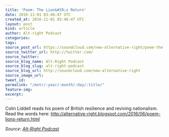 ```yaml
---
title: 'Poem: The Lion&#39;s Return'
date: 2016-11-01 03:46:47 UTC
created_at: 2016-11-01 03:46:47 UTC
layout: post
kind: article
author: Alt-right Podcast
categories: 
tags: 
source_post_url: https://soundcloud.com/new-alternative-right/poem-the-lions-return
source_twitter_url: http://twitter.com/
source_twitter: 
source_blog_name: Alt-Right Podcast
source_blog_slug: alt-right-podcast
source_blog_url: http://soundcloud.com/new-alternative-right
source_image_url: 
tweet_id: 
permalink: "/mntr/:year/:month/:day/:title/"
feature-img: 
excerpt: 
---
```

Colin Liddell reads his poem of British resilience and reviving nationalism. Read the words here: http://alternative-right.blogspot.com/2016/06/poem-lions-return.html<div class="">
    <i>Source: <a href="http://soundcloud.com/new-alternative-right">Alt-Right Podcast</a></i>
</div>
